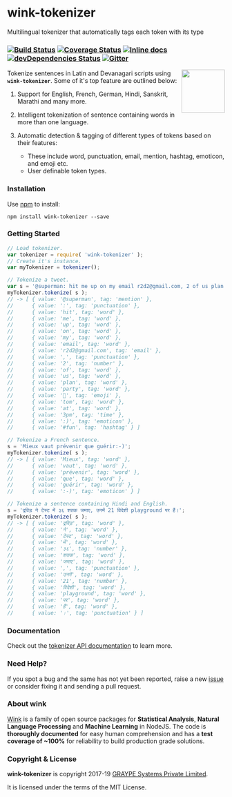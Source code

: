 # wink-tokenizer

Multilingual tokenizer that automatically tags each token with its type

### [![Build Status](https://api.travis-ci.org/winkjs/wink-tokenizer.svg?branch=master)](https://travis-ci.org/winkjs/wink-tokenizer) [![Coverage Status](https://coveralls.io/repos/github/winkjs/wink-tokenizer/badge.svg?branch=master)](https://coveralls.io/github/winkjs/wink-tokenizer?branch=master) [![Inline docs](http://inch-ci.org/github/winkjs/wink-tokenizer.svg?branch=master)](http://inch-ci.org/github/winkjs/wink-tokenizer) [![devDependencies Status](https://david-dm.org/winkjs/wink-tokenizer/dev-status.svg)](https://david-dm.org/winkjs/wink-tokenizer?type=dev) [![Gitter](https://img.shields.io/gitter/room/nwjs/nw.js.svg)](https://gitter.im/winkjs/Lobby)

[<img align="right" src="https://decisively.github.io/wink-logos/logo-title.png" width="100px" >](http://winkjs.org/)

Tokenize sentences in Latin and Devanagari scripts using **`wink-tokenizer`**. Some of it's top feature are outlined below:

1. Support for English, French, German, Hindi, Sanskrit, Marathi and many more.

1. Intelligent tokenization of sentence containing words in more than one language.

1. Automatic detection & tagging of different types of tokens based on their features:
     - These include word, punctuation, email, mention, hashtag, emoticon, and emoji etc.
     - User definable token types.


### Installation

Use [npm](https://www.npmjs.com/package/wink-tokenizer) to install:

    npm install wink-tokenizer --save

### Getting Started
```javascript
// Load tokenizer.
var tokenizer = require( 'wink-tokenizer' );
// Create it's instance.
var myTokenizer = tokenizer();

// Tokenize a tweet.
var s = '@superman: hit me up on my email r2d2@gmail.com, 2 of us plan party🎉 tom at 3pm:) #fun';
myTokenizer.tokenize( s );
// -> [ { value: '@superman', tag: 'mention' },
//      { value: ':', tag: 'punctuation' },
//      { value: 'hit', tag: 'word' },
//      { value: 'me', tag: 'word' },
//      { value: 'up', tag: 'word' },
//      { value: 'on', tag: 'word' },
//      { value: 'my', tag: 'word' },
//      { value: 'email', tag: 'word' },
//      { value: 'r2d2@gmail.com', tag: 'email' },
//      { value: ',', tag: 'punctuation' },
//      { value: '2', tag: 'number' },
//      { value: 'of', tag: 'word' },
//      { value: 'us', tag: 'word' },
//      { value: 'plan', tag: 'word' },
//      { value: 'party', tag: 'word' },
//      { value: '🎉', tag: 'emoji' },
//      { value: 'tom', tag: 'word' },
//      { value: 'at', tag: 'word' },
//      { value: '3pm', tag: 'time' },
//      { value: ':)', tag: 'emoticon' },
//      { value: '#fun', tag: 'hashtag' } ]

// Tokenize a French sentence.
s = 'Mieux vaut prévenir que guérir:-)';
myTokenizer.tokenize( s );
// -> [ { value: 'Mieux', tag: 'word' },
//      { value: 'vaut', tag: 'word' },
//      { value: 'prévenir', tag: 'word' },
//      { value: 'que', tag: 'word' },
//      { value: 'guérir', tag: 'word' },
//      { value: ':-)', tag: 'emoticon' } ]

// Tokenize a sentence containing Hindi and English.
s = 'द्रविड़ ने टेस्ट में ३६ शतक जमाए, उनमें 21 विदेशी playground पर हैं।';
myTokenizer.tokenize( s );
// -> [ { value: 'द्रविड़', tag: 'word' },
//      { value: 'ने', tag: 'word' },
//      { value: 'टेस्ट', tag: 'word' },
//      { value: 'में', tag: 'word' },
//      { value: '३६', tag: 'number' },
//      { value: 'शतक', tag: 'word' },
//      { value: 'जमाए', tag: 'word' },
//      { value: ',', tag: 'punctuation' },
//      { value: 'उनमें', tag: 'word' },
//      { value: '21', tag: 'number' },
//      { value: 'विदेशी', tag: 'word' },
//      { value: 'playground', tag: 'word' },
//      { value: 'पर', tag: 'word' },
//      { value: 'हैं', tag: 'word' },
//      { value: '।', tag: 'punctuation' } ]
```

### Documentation
Check out the [tokenizer API documentation](http://winkjs.org/wink-tokenizer/) to learn more.

### Need Help?

If you spot a bug and the same has not yet been reported, raise a new [issue](https://github.com/winkjs/wink-tokenizer/issues) or consider fixing it and sending a pull request.

### About wink
[Wink](http://winkjs.org/) is a family of open source packages for **Statistical Analysis**, **Natural Language Processing** and **Machine Learning** in NodeJS. The code is **thoroughly documented** for easy human comprehension and has a **test coverage of ~100%** for reliability to build production grade solutions.


### Copyright & License

**wink-tokenizer** is copyright 2017-19 [GRAYPE Systems Private Limited](http://graype.in/).

It is licensed under the terms of the MIT License.
